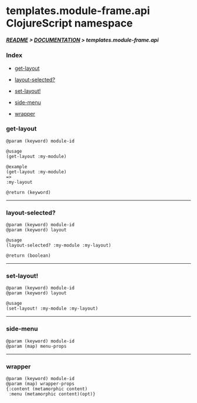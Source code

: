 
# templates.module-frame.api ClojureScript namespace

##### [README](../../../../README.md) > [DOCUMENTATION](../../../COVER.md) > templates.module-frame.api

### Index

- [get-layout](#get-layout)

- [layout-selected?](#layout-selected)

- [set-layout!](#set-layout)

- [side-menu](#side-menu)

- [wrapper](#wrapper)

### get-layout

```
@param (keyword) module-id
```

```
@usage
(get-layout :my-module)
```

```
@example
(get-layout :my-module)
=>
:my-layout
```

```
@return (keyword)
```

---

### layout-selected?

```
@param (keyword) module-id
@param (keyword) layout
```

```
@usage
(layout-selected? :my-module :my-layout)
```

```
@return (boolean)
```

---

### set-layout!

```
@param (keyword) module-id
@param (keyword) layout
```

```
@usage
(set-layout! :my-module :my-layout)
```

---

### side-menu

```
@param (keyword) module-id
@param (map) menu-props
```

---

### wrapper

```
@param (keyword) module-id
@param (map) wrapper-props
{:content (metamorphic content)
 :menu (metamorphic content)(opt)}
```